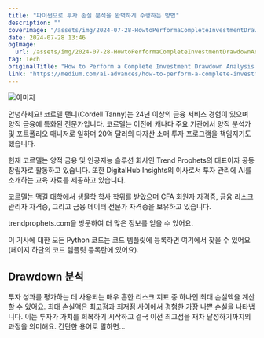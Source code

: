 ```yaml
---
title: "파이썬으로 투자 손실 분석을 완벽하게 수행하는 방법"
description: ""
coverImage: "/assets/img/2024-07-28-HowtoPerformaCompleteInvestmentDrawdownAnalysisinPython_0.png"
date: 2024-07-28 13:46
ogImage: 
  url: /assets/img/2024-07-28-HowtoPerformaCompleteInvestmentDrawdownAnalysisinPython_0.png
tag: Tech
originalTitle: "How to Perform a Complete Investment Drawdown Analysis in Python"
link: "https://medium.com/ai-advances/how-to-perform-a-complete-investment-drawdown-analysis-in-python-75d8fa92670c"
---
```



![이미지](/assets/img/2024-07-28-HowtoPerformaCompleteInvestmentDrawdownAnalysisinPython_0.png)

안녕하세요! 코르델 탠니(Cordell Tanny)는 24년 이상의 금융 서비스 경험이 있으며 양적 금융에 특화된 전문가입니다. 코르델는 이전에 캐나다 주요 기관에서 양적 분석가 및 포트폴리오 매니저로 일하며 20억 달러의 다자산 소매 투자 프로그램을 책임지기도 했습니다.

현재 코르델는 양적 금융 및 인공지능 솔루션 회사인 Trend Prophets의 대표이자 공동 창립자로 활동하고 있습니다. 또한 DigitalHub Insights의 이사로서 투자 관리에 AI를 소개하는 교육 자료를 제공하고 있습니다.

코르델는 맥길 대학에서 생물학 학사 학위를 받았으며 CFA 회원자 자격증, 금융 리스크 관리자 자격증, 그리고 금융 데이터 전문가 자격증을 보유하고 있습니다.

<div class="content-ad"></div>

trendprophets.com을 방문하여 더 많은 정보를 얻을 수 있어요.

이 기사에 대한 모든 Python 코드는 코드 템플릿에 등록하면 여기에서 찾을 수 있어요 (페이지 하단의 코드 템플릿 등록란에 있어요).

## Drawdown 분석

투자 성과를 평가하는 데 사용되는 매우 흔한 리스크 지표 중 하나인 최대 손실액을 계산할 수 있어요. 최대 손실액은 최고점과 최저점 사이에서 경험한 가장 나쁜 손실을 나타냅니다. 이는 투자가 가치를 회복하기 시작하고 결국 이전 최고점을 재차 달성하기까지의 과정을 의미해요. 간단한 용어로 말하면...